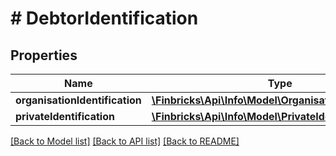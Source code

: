 # # DebtorIdentification

## Properties

Name | Type | Description | Notes
------------ | ------------- | ------------- | -------------
**organisationIdentification** | [**\Finbricks\Api\Info\Model\OrganisationIdentification**](OrganisationIdentification.md) |  | [optional]
**privateIdentification** | [**\Finbricks\Api\Info\Model\PrivateIdentification**](PrivateIdentification.md) |  | [optional]

[[Back to Model list]](../../README.md#models) [[Back to API list]](../../README.md#endpoints) [[Back to README]](../../README.md)
